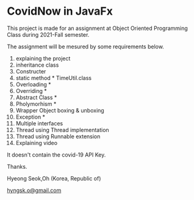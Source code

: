 # CovidNow in JavaFx

This project is made for an assignment at Object Oriented Programming Class during 2021-Fall semester.

The assignment will be mesured by some requirements below.

1. explaining the project
2. inheritance class
3. Constructer
4. static method * TimeUtil.class
5. Overloading *
6. Overriding  *
7. Abstract Class *
8. Pholymorhism *
9. Wrapper Object boxing & unboxing
10. Exception *
11. Multiple interfaces
12. Thread using Thread implementation
13. Thread using Runnable extension
14. Explaining video


It doesn't contain the covid-19 API Key.

Thanks.



Hyeong Seok,Oh (Korea, Republic of)

hyngsk.o@gmail.com
